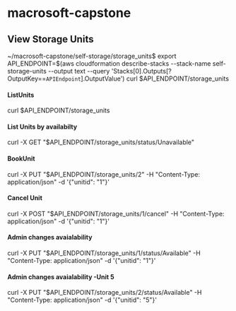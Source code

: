 # macrosoft-capstone
## View Storage Units
~/macrosoft-capstone/self-storage/storage_units$
export API_ENDPOINT=$(aws cloudformation describe-stacks --stack-name self-storage-units --output text --query 'Stacks[0].Outputs[?OutputKey==`APIEndpoint`].OutputValue')
curl $API_ENDPOINT/storage_units


#### ListUnits
curl $API_ENDPOINT/storage_units

#### List Units by availabilty
curl -X GET "$API_ENDPOINT/storage_units/status/Unavailable"

#### BookUnit 
curl -X PUT "$API_ENDPOINT/storage_units/2" -H "Content-Type: application/json" -d '{"unitid": "1"}'

#### Cancel Unit 
curl -X POST "$API_ENDPOINT/storage_units/1/cancel" -H "Content-Type: application/json" -d '{"unitid": "1"}'

#### Admin changes avaialability
curl -X PUT "$API_ENDPOINT/storage_units/1/status/Available" -H "Content-Type: application/json" -d '{"unitid": "1"}'


#### Admin changes avaialability -Unit 5
curl -X PUT "$API_ENDPOINT/storage_units/2/status/Available" -H "Content-Type: application/json" -d '{"unitid": "5"}'